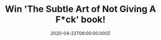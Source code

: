 ---
campaign-uuid: "c-47847c6c-1694-4334-835f-e729330b2e1d"
type: "Competition"
category: "Gifts"
date: "2020-04-22T06:00:00.000Z"
end-date: "2020-06-22T23:59:00.000Z"
disable-form: false
is_promoted: true
has_entry_page: true
title: "Win 'The Subtle Art of Not Giving A F*ck' book!"
competition-description: "<p>For decades we’ve been told that positive thinking is\
  \ the key to a happy, rich life. But those days are over. “Fuck positivity,” Mark\
  \ Manson says. “Let’s be honest; sometimes things are messed up and we have to live\
  \ with it.” For the past few years, Manson—via his wildly popular blog—has been\
  \ working on correcting our delusional expectations for ourselves and for the world.\
  \ He now brings his hard-fought wisdom to this groundbreaking book.“In life, we\
  \ have a limited amount of f*cks to give. So you must choose your fucks wisely.”\
  </p>\n<p>If want to know more, click below and it could be yours.</p>\n"
hero-header: "Win 'The Subtle Art of Not Giving A F*ck' book!"
terms-confirmation: "N/A"
banner-img: "https://assets.expresslyapp.com/asset-62b825b7-91c9-4bc5-82c5-8962f7beca06.jpg"
logo-left-href: "http://club.expressly.io"
logo-left-image: "https://assets.expresslyapp.com/asset-3ca802fb-82a3-459b-aabe-d64ffdcb4a8c.jpg"
logo-left-title: "Expressly club"
bg-image-hero: "https://assets.expresslyapp.com/asset-493c3b6f-6e98-4a33-80f4-1426e643c772.png"
bg-image-first: "https://assets.expresslyapp.com/asset-cf14fb61-75d0-4b30-a623-0ec9a2ff07d5.jpg"
section1-content: "<p>For decades we’ve been told that positive thinking is the key\
  \ to a happy, rich life. But those days are over. “Fuck positivity,” Mark Manson\
  \ says. “Let’s be honest; sometimes things are messed up and we have to live with\
  \ it.” For the past few years, Manson—via his wildly popular blog—has been working\
  \ on correcting our delusional expectations for ourselves and for the world. He\
  \ now brings his hard-fought wisdom to this groundbreaking book.“In life, we have\
  \ a limited amount of f*cks to give. So you must choose your fucks wisely.”</p>\n"
entry-title: "Win 'The Subtle Art of Not Giving A F*ck' book!"
entry-content: "<p>Enter the draw to win Enter Shikari 'Nothing Is True &amp; Everything\
  \ Is Possible’ album by completing the form below before 23:59 on the 22nd of June\
  \ 2020.</p>\n"
has-winner: false
prize-description: "'The Subtle Art of Not Giving A F*ck' book!"
special-conditions: "Multiple entries are allowed up to one every day."
country-restrictions:
- "GB"
---